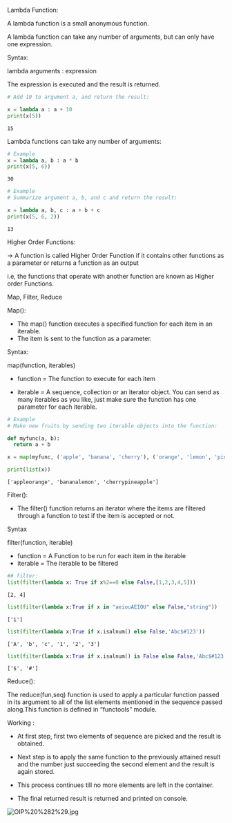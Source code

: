 Lambda Function:

A lambda function is a small anonymous function.

A lambda function can take any number of arguments, but can only have one expression.

Syntax:

lambda arguments : expression

The expression is executed and the result is returned.


```python
# Add 10 to argument a, and return the result:

x = lambda a : a + 10
print(x(5))
```

    15
    

Lambda functions can take any number of arguments:


```python
# Example
x = lambda a, b : a * b
print(x(5, 6))
```

    30
    


```python
# Example
# Summarize argument a, b, and c and return the result:

x = lambda a, b, c : a + b + c
print(x(5, 6, 2))
```

    13
    

Higher Order Functions:

->
A function is called Higher Order Function if it contains other functions as a parameter or returns a function as an output 

i.e, the functions that operate with another function are known as Higher order Functions.

Map, Filter, Reduce

Map():

* The map() function executes a specified function for each item in an iterable.
* The item is sent to the function as a parameter.

Syntax:

map(function, iterables)

* function = The function to execute for each item

* iterable = A sequence, collection or an iterator object. You can send as many iterables as you like, just make sure the      function has one parameter for each iterable.




```python
# Example
# Make new fruits by sending two iterable objects into the function:

def myfunc(a, b):
  return a + b

x = map(myfunc, ('apple', 'banana', 'cherry'), ('orange', 'lemon', 'pineapple'))

print(list(x))

```

    ['appleorange', 'bananalemon', 'cherrypineapple']
    

Filter():

* The filter() function returns an iterator where the items are filtered through a function to test if the item is accepted or not.

Syntax

filter(function, iterable)

* function = A Function to be run for each item in the iterable
* iterable = The iterable to be filtered


```python
## filter:
list(filter(lambda x: True if x%2==0 else False,[1,2,3,4,5]))
```




    [2, 4]




```python
list(filter(lambda x:True if x in "aeiouAEIOU" else False,"string"))
```




    ['i']




```python
list(filter(lambda x:True if x.isalnum() else False,'Abc$#123'))
```




    ['A', 'b', 'c', '1', '2', '3']




```python
list(filter(lambda x:True if x.isalnum() is False else False,'Abc$#123'))
```




    ['$', '#']



Reduce():
   
   The reduce(fun,seq) function is used to apply a particular function passed in its argument to all of the list elements mentioned in the sequence passed along.This function is defined in “functools” module.
   
   Working :  

* At first step, first two elements of sequence are picked and the result is obtained.

* Next step is to apply the same function to the previously attained result and the number just succeeding the second element and the result is again stored.

* This process continues till no more elements are left in the container.

* The final returned result is returned and printed on console.


![OIP%20%282%29.jpg](attachment:OIP%20%282%29.jpg)


```python

```
